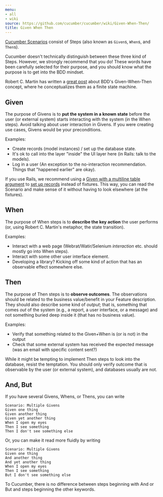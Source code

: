 ```yaml
---
menu:
- all
- wiki
source: https://github.com/cucumber/cucumber/wiki/Given-When-Then/
title: Given When Then
---
```


[Cucumber Scenarios](/gherkin/feature-introduction/) consist of Steps (also known as `Given`s, `When`s, and `Then`s).

Cucumber doesn't technically distinguish between these three kind of Steps. However, we strongly recommend that you do! These words have been carefully selected for their purpose, and you should know what the purpose is to get into the BDD mindset.

Robert C. Martin has written a [great post](https://sites.google.com/site/unclebobconsultingllc/the-truth-about-bdd) about BDD's Given-When-Then concept, where he conceptualizes them as a finite state machine.

## Given

The purpose of Givens is to **put the system in a known state** before the user (or external system) starts interacting with the system (in the When steps). Avoid talking about user interaction in Givens. If you were creating use cases, Givens would be your preconditions.

Examples:

- Create records (model instances) / set up the database state.
- It's ok to call into the layer "inside" the UI layer here (in Rails: talk to the models).
- Log in a user (An exception to the no-interaction recommendation. Things that "happened earlier" are okay).

If you use Rails, we recommend using a [Given with a multiline table argument](https://github.com/aslakhellesoy/cucumber-rails-test/blob/master/features/manage_lorries.feature) to [set up records](https://github.com/aslakhellesoy/cucumber-rails-test/blob/master/features/step_definitions/lorry_steps.rb) instead of fixtures. This way, you can read the Scenario and make sense of it without having to look elsewhere (at the fixtures).

## When

The purpose of When steps is to **describe the key action** the user performs (or, using Robert C. Martin's metaphor, the state transition).

Examples:

- Interact with a web page (Webrat/Watir/Selenium *interaction* etc. should mostly go into When steps).
- Interact with some other user interface element.
- Developing a library? Kicking off some kind of action that has an observable effect somewhere else.

## Then

The purpose of Then steps is to **observe outcomes**. The observations should be related to the business value/benefit in your Feature description. They should also describe some kind of *output*; that is, something that comes *out* of the system (e.g., a report, a user interface, or a message) and not something buried deep inside it (that has no business value).

Examples:

- Verify that something related to the Given+When is (or is not) in the output
- Check that some external system has received the expected message (was an email with specific content sent?)

While it might be tempting to implement Then steps to look into the database,  resist the temptation. You should only verify outcome that is observable by the user (or external system), and databases usually are not.

## And, But

If you have several Givens, Whens, or Thens, you can write

```gherkin
Scenario: Multiple Givens
Given one thing
Given another thing
Given yet another thing
When I open my eyes
Then I see something
Then I don't see something else
```

Or, you can make it read more fluidly by writing

```gherkin
Scenario: Multiple Givens
Given one thing
And another thing
And yet another thing
When I open my eyes
Then I see something
But I don't see something else
```

To Cucumber, there is no difference between steps beginning with And or But and  steps beginning the other keywords.